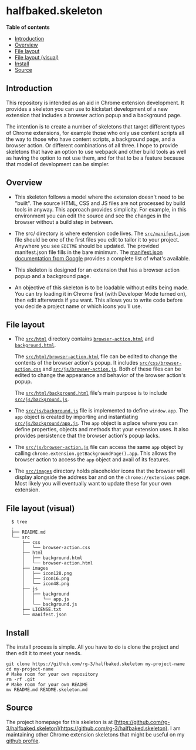 # halfbaked.skeleton

**Table of contents**

* <a href='#introduction'>Introduction</a>
* <a href='#overview'>Overview</a>
* <a href='#file-layout'>File layout</a>
* <a href='#file-layout-visual'>File layout (visual)</a>
* <a href='#install'>Install</a>
* <a href='#source'>Source</a>


## <a id='introduction'>Introduction</a>

This repository is intended as an aid in Chrome extension development.
It provides a skeleton you can use to kickstart development of a new
extension that includes a browser action popup and a background page.

The intention is to create a number of skeletons that target different types
of Chrome extensions, for example those who only use content scripts all the way
to those who have content scripts, a background page, and a browser action. Or
different combinations of all three. I hope to provide skeletons that
have an option to use webpack and other build tools as well as having the option
to not use them, and for that to be a feature because that model of development can
be simpler.

## <a id='overview'>Overview</a>

* This skeleton follows a model where the extension doesn't need to be "built".
  The source HTML, CSS and JS files are not processed by build tools in anyway.
  This approach provides simplicity. For example, in this environment you can
  edit the source and see the changes in the browser without a build step in
  between.

* The src/ directory is where extension code lives. The [`src/manifest.json`](src/manifest.json)
  file should be one of the first files you edit to tailor it to your project.
  Anywhere you see `EDITME` should be updated. The provided manifest.json file
  fills in the bare minimum. The [manifest.json documentation from Google](https://developer.chrome.com/extensions/manifest)
  provides a complete list of what's available.

* This skeleton is designed for an extension that has a browser action popup
  and a background page.

* An objective of this skeleton is to be loadable without edits
  being made. You can try loading it in Chrome first (with Developer Mode turned on),
  then edit afterwards if you want. This allows you to write code before you decide
  a project name or which icons you'll use.

## <a id='file-layout'> File layout </a>

* The [`src/html`](/src/html) directory contains [`browser-action.html`](src/html/browser-action.html) and
  [`background.html`](src/html/background.html).

  The [`src/html/browser-action.html`](src/html/browser-action.html) file can be edited to change
  the contents of the browser action's popup. It includes [`src/css/browser-action.css`](src/css/browser-action.css)
  and [`src/js/browser-action.js`](src/js/browser-action.js). Both of these files can be
  edited to change the appearance and behavior of the browser action's popup.

  The [`src/html/background.html`](src/html/background.html) file's main purpose is to include
  [`src/js/background.js`](/src/js/background.js).

 * The [`src/js/background.js`](src/js/background.js) file is implemented to
   define `window.app`. The `app` object is created by importing and instantiating
   [`src/js/background/app.js`](src/js/background/app.js). The `app` object is
   a place where you can define properties, objects and methods that your
   extension uses. It also provides persistence that the browser action's
   popup lacks.

 * The [`src/js/browser-action.js`](src/js/browser-action.js) file can access the
   same `app` object by calling `chrome.extension.getBackgroundPage().app`. This
   allows the browser action to access the `app` object and avail of its features.

* The [`src/images`](src/images) directory holds placeholder icons that the browser will
  display alongside the address bar and on the `chrome://extensions` page.
  Most likely you will eventually want to update these for your own extension.

## <a id='file-layout-visual'>File layout (visual)</a>
      $ tree
      .
      ├── README.md
      └── src
          ├── css
          │   └── browser-action.css
          ├── html
          │   ├── background.html
          │   └── browser-action.html
          ├── images
          │   ├── icon128.png
          │   ├── icon16.png
          │   └── icon48.png
          ├── js
          │   ├── background
          │   │   └── app.js
          │   └── background.js
          ├── LICENSE.txt
          └── manifest.json

## <a id='install'> Install </a>

The install process is simple. All you have to do is clone the project and
then edit it to meet your needs.

    git clone https://github.com/rg-3/halfbaked.skeleton my-project-name
    cd my-project-name
    # Make room for your own repository
    rm -rf .git
    # Make room for your own README
    mv README.md README.skeleton.md


## <a id='source'>Source</a>

The project homepage for this skeleton is at [https://github.com/rg-3/halfbaked.skeleton](https://github.com/rg-3/halfbaked.skeleton).
I am maintaining other Chrome extension skeletons that might be useful on my [github profile](https://github.com/rg-3).